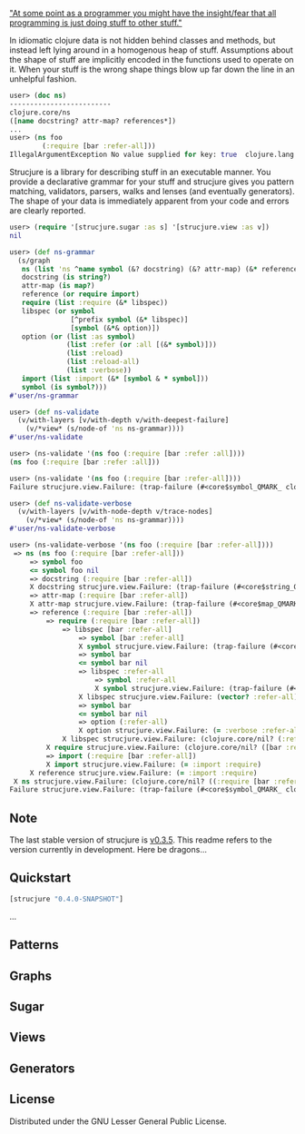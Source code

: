 ["At some point as a programmer you might have the insight/fear that all programming is just doing stuff to other stuff."](http://highscalability.com/blog/2013/2/14/when-all-the-programs-a-graph-prismatics-plumbing-library.html)

In idiomatic clojure data is not hidden behind classes and methods, but instead left lying around in a homogenous heap of stuff. Assumptions about the shape of stuff are implicitly encoded in the functions used to operate on it. When your stuff is the wrong shape things blow up far down the line in an unhelpful fashion.

``` clojure
user> (doc ns)
-------------------------
clojure.core/ns
([name docstring? attr-map? references*])
...
user> (ns foo
        (:require [bar :refer-all]))
IllegalArgumentException No value supplied for key: true  clojure.lang.PersistentHashMap.create (PersistentHashMap.java:77)
```

Strucjure is a library for describing stuff in an executable manner. You provide a declarative grammar for your stuff and strucjure gives you pattern matching, validators, parsers, walks and lenses (and eventually generators). The shape of your data is immediately apparent from your code and errors are clearly reported.

``` clojure
user> (require '[strucjure.sugar :as s] '[strucjure.view :as v])
nil

user> (def ns-grammar
  (s/graph
   ns (list 'ns ^name symbol (&? docstring) (&? attr-map) (&* reference))
   docstring (is string?)
   attr-map (is map?)
   reference (or require import)
   require (list :require (&* libspec))
   libspec (or symbol
               [^prefix symbol (&* libspec)]
               [symbol (&*& option)])
   option (or (list :as symbol)
              (list :refer (or :all [(&* symbol)]))
              (list :reload)
              (list :reload-all)
              (list :verbose))
   import (list :import (&* [symbol & * symbol]))
   symbol (is symbol?)))
#'user/ns-grammar

user> (def ns-validate
  (v/with-layers [v/with-depth v/with-deepest-failure]
    (v/*view* (s/node-of 'ns ns-grammar))))
#'user/ns-validate

user> (ns-validate '(ns foo (:require [bar :refer :all])))
(ns foo (:require [bar :refer :all]))

user> (ns-validate '(ns foo (:require [bar :refer-all])))
Failure strucjure.view.Failure: (trap-failure (#<core$symbol_QMARK_ clojure.core$symbol_QMARK_@7078cdad> :refer-all)) at node `symbol` on input `:refer-all`  strucjure.view/with-deepest-failure/fn--42754 (view.clj:372)

user> (def ns-validate-verbose
  (v/with-layers [v/with-node-depth v/trace-nodes]
    (v/*view* (s/node-of 'ns ns-grammar))))
#'user/ns-validate-verbose

user> (ns-validate-verbose '(ns foo (:require [bar :refer-all])))
 => ns (ns foo (:require [bar :refer-all]))
     => symbol foo
     <= symbol foo nil
     => docstring (:require [bar :refer-all])
     X docstring strucjure.view.Failure: (trap-failure (#<core$string_QMARK_ clojure.core$string_QMARK_@5d850909> (:require [bar :refer-all])))
     => attr-map (:require [bar :refer-all])
     X attr-map strucjure.view.Failure: (trap-failure (#<core$map_QMARK_ clojure.core$map_QMARK_@581cb215> (:require [bar :refer-all])))
     => reference (:require [bar :refer-all])
         => require (:require [bar :refer-all])
             => libspec [bar :refer-all]
                 => symbol [bar :refer-all]
                 X symbol strucjure.view.Failure: (trap-failure (#<core$symbol_QMARK_ clojure.core$symbol_QMARK_@7078cdad> [bar :refer-all]))
                 => symbol bar
                 <= symbol bar nil
                 => libspec :refer-all
                     => symbol :refer-all
                     X symbol strucjure.view.Failure: (trap-failure (#<core$symbol_QMARK_ clojure.core$symbol_QMARK_@7078cdad> :refer-all))
                 X libspec strucjure.view.Failure: (vector? :refer-all)
                 => symbol bar
                 <= symbol bar nil
                 => option (:refer-all)
                 X option strucjure.view.Failure: (= :verbose :refer-all)
             X libspec strucjure.view.Failure: (clojure.core/nil? (:refer-all))
         X require strucjure.view.Failure: (clojure.core/nil? ([bar :refer-all]))
         => import (:require [bar :refer-all])
         X import strucjure.view.Failure: (= :import :require)
     X reference strucjure.view.Failure: (= :import :require)
 X ns strucjure.view.Failure: (clojure.core/nil? ((:require [bar :refer-all])))
Failure strucjure.view.Failure: (trap-failure (#<core$symbol_QMARK_ clojure.core$symbol_QMARK_@7078cdad> :refer-all)) at node `symbol` on input `:refer-all`  strucjure.view/with-deepest-failure/fn--42754 (view.clj:372)
```

## Note

The last stable version of strucjure is [v0.3.5](https://github.com/jamii/strucjure/releases/tag/v0.3.5). This readme refers to the version currently in development. Here be dragons...

## Quickstart

``` clojure
[strucjure "0.4.0-SNAPSHOT"]
```

...

## Patterns

## Graphs

## Sugar

## Views

## Generators

## License

Distributed under the GNU Lesser General Public License.
